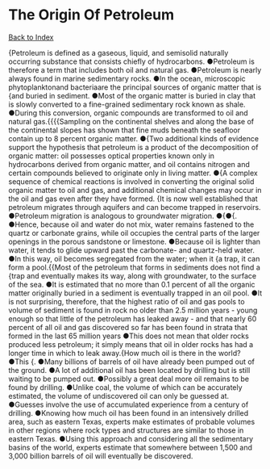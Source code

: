 # The Origin Of Petroleum
[Back to Index](https://github.com/windows10010/tpoExtractor/blob/master/README.md)

{Petroleum is defined as a gaseous, liquid, and semisolid naturally occurring substance that consists chiefly of hydrocarbons. ●Petroleum is therefore a term that includes both oil and natural gas. ●Petroleum is nearly always found in marine sedimentary rocks. ●In the ocean, microscopic phytoplanktonand bacteriaare the principal sources of organic matter that is {and buried in sediment. ●Most of the organic matter is buried in clay that is slowly converted to a fine-grained sedimentary rock known as shale. ●During this conversion, organic compounds are transformed to oil and natural gas.{{{{Sampling on the continental shelves and along the base of the continental slopes has shown that fine muds beneath the seafloor contain up to 8 percent organic matter. ●{Two additional kinds of evidence support the hypothesis that petroleum is a product of the decomposition of organic matter: oil possesses optical properties known only in hydrocarbons derived from organic matter, and oil contains nitrogen and certain compounds believed to originate only in living matter. ●{A complex sequence of chemical reactions is involved in converting the original solid organic matter to oil and gas, and additional chemical changes may occur in the oil and gas even after they have formed. {It is now well established that petroleum migrates through aquifers and can become trapped in reservoirs. ●Petroleum migration is analogous to groundwater migration. ●{●{. ●Hence, because oil and water do not mix, water remains fastened to the quartz or carbonate grains, while oil occupies the central parts of the larger openings in the porous sandstone or limestone. ●Because oil is lighter than water, it tends to glide upward past the carbonate- and quartz-held water. ●In this way, oil becomes segregated from the water; when it {a trap, it can form a pool.{{Most of the petroleum that forms in sediments does not find a {trap and eventually makes its way, along with groundwater, to the surface of the sea. ●It is estimated that no more than 0.1 percent of all the organic matter originally buried in a sediment is eventually trapped in an oil pool. ●It is not surprising, therefore, that the highest ratio of oil and gas pools to volume of sediment is found in rock no older than 2.5 million years - young enough so that little of the petroleum has leaked away - and that nearly 60 percent of all oil and gas discovered so far has been found in strata that formed in the last 65 million years ●This does not mean that older rocks produced less petroleum; it simply means that oil in older rocks has had a longer time in which to leak away.{How much oil is there in the world? ●This {. ●Many billions of barrels of oil have already been pumped out of the ground. ●A lot of additional oil has been located by drilling but is still waiting to be pumped out. ●Possibly a great deal more oil remains to be found by drilling. ●Unlike coal, the volume of which can be accurately estimated, the volume of undiscovered oil can only be guessed at. ●Guesses involve the use of accumulated experience from a century of drilling. ●Knowing how much oil has been found in an intensively drilled area, such as eastern Texas, experts make estimates of probable volumes in other regions where rock types and structures are similar to those in eastern Texas. ●Using this approach and considering all the sedimentary basins of the world, experts estimate that somewhere between 1,500 and 3,000 billion barrels of oil will eventually be discovered.